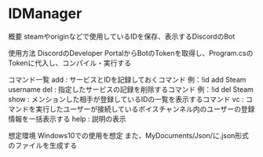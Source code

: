 # IDManager
概要
  steamやoriginなどで使用しているIDを保存、表示するDiscordのBot

使用方法
DiscordのDeveloper PortalからBotのTokenを取得し、Program.csのTokenに代入し、コンパイル・実行する

コマンド一覧
add : サービスとIDを記録しておくコマンド   例：!id add Steam username
del : 指定したサービスの記録を削除するコマンド   例：!id del Steam
show : メンションした相手が登録しているIDの一覧を表示するコマンド
vc : コマンドを実行したユーザーが接続しているボイスチャンネル内のユーザーの登録情報を一括表示する
help : 説明の表示

想定環境
Windows10での使用を想定
また、MyDocuments/Json/に.json形式のファイルを生成する

